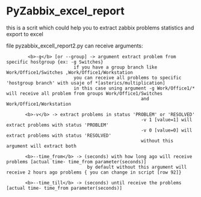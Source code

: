 # PyZabbix_excel_report
this is a scrit which could help you to extract zabbix problems statistics and export to excel

file pyzabbix_excell_report2.py can receive arguments:
                                
            <b>-g</b> [or --group] -> argument extract problem from specific hostgroup {ex: -g Switches}
                             if you have a group branch like Work/Office1/Switches ,Work/Office1/Workstation
                             you can receive all problems to specific 'hostgroup branch' with usaje of *[asterics/multiplication]
                             in this case uning argument -g Work/Office1/* will receive all problem from groups Work/Office1/Switches
                                                      and Work/Office1/Workstation
                                                      
           <b>-v</b> -> extract problems in status 'PROBLEM' or 'RESOLVED'
                                                      -v 1 [value=1] will extract problems with status 'PROBLEM'
                                                      -v 0 [value=0] will extract problems with status 'RESOLVED'
                                                      without this argument will extract both
                                                      
           <b>--time_from</b> -> (seconds) with how long ago will receive problems [actual time- time_from parameter(seconds)]
                                  by default without this argument will receive 2 hours ago problems { you can change in script [row 92]}
                                                      
           <b>--time_till</b> -> (seconds) until receive the problems [actual time- time_from parameter(seconds)]
                                                      
                                                      

